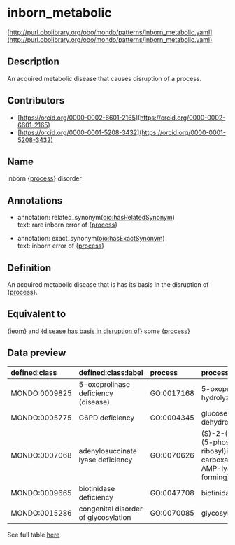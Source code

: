 # inborn_metabolic 

[http://purl.obolibrary.org/obo/mondo/patterns/inborn_metabolic.yaml](http://purl.obolibrary.org/obo/mondo/patterns/inborn_metabolic.yaml)
## Description 

An acquired metabolic disease that causes disruption of a process.
## Contributors 
* [https://orcid.org/0000-0002-6601-2165](https://orcid.org/0000-0002-6601-2165) 
* [https://orcid.org/0000-0001-5208-3432](https://orcid.org/0000-0001-5208-3432) 
## Name 

inborn {[process](http://purl.obolibrary.org/obo/BFO_0000015)} disorder

## Annotations 

* annotation: related_synonym\([oio:hasRelatedSynonym](http://purl.obolibrary.org/obo/oio_hasRelatedSynonym)\)  
text: rare inborn error of {[process](http://purl.obolibrary.org/obo/BFO_0000015)}

* annotation: exact_synonym\([oio:hasExactSynonym](http://purl.obolibrary.org/obo/oio_hasExactSynonym)\)  
text: inborn error of {[process](http://purl.obolibrary.org/obo/BFO_0000015)}

## Definition 

An acquired metabolic disease that is has its basis in the disruption of {[process](http://purl.obolibrary.org/obo/BFO_0000015)}.

## Equivalent to 

{[ieom](http://purl.obolibrary.org/obo/MONDO_0019052)} and {[disease has basis in disruption of](http://purl.obolibrary.org/obo/RO_0004021)} some {[process](http://purl.obolibrary.org/obo/BFO_0000015)}

## Data preview 
| defined:class                                | defined:class:label                  | process                                   | process:label                                                                                                 |
|:---------------------------------------------|:-------------------------------------|:------------------------------------------|:--------------------------------------------------------------------------------------------------------------|
| MONDO:0009825 | 5-oxoprolinase deficiency (disease)  | GO:0017168 | 5-oxoprolinase (ATP-hydrolyzing) activity                                                                     |
| MONDO:0005775 | G6PD deficiency                      | GO:0004345 | glucose-6-phosphate dehydrogenase activity                                                                    |
| MONDO:0007068 | adenylosuccinate lyase deficiency    | GO:0070626 | (S)-2-(5-amino-1-(5-phospho-D-ribosyl)imidazole-4-carboxamido)succinate AMP-lyase (fumarate-forming) activity |
| MONDO:0009665 | biotinidase deficiency               | GO:0047708 | biotinidase activity                                                                                          |
| MONDO:0015286 | congenital disorder of glycosylation | GO:0070085 | glycosylation                                                                                                 |

See full table [here](https://github.com/monarch-initiative/mondo/blob/master/src/patterns/data/matches/inborn_metabolic.tsv) 
